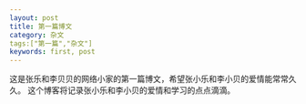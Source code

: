 ```yaml
---
layout: post
title: 第一篇博文
category: 杂文
tags:["第一篇","杂文"]
keywords: first, post
---
```


这是张乐和李贝贝的网络小家的第一篇博文，希望张小乐和李小贝的爱情能常常久久。
这个博客将记录张小乐和李小贝的爱情和学习的点点滴滴。


